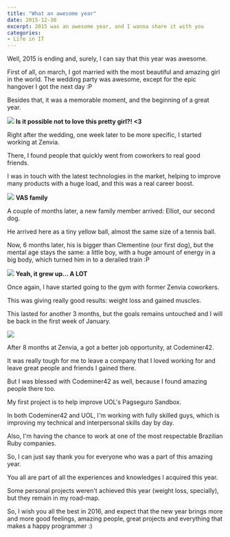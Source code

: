 ```yaml
---
title: "What an awesome year"
date: 2015-12-30
excerpt: 2015 was an awesome year, and I wanna share it with you
categories:
- Life in IT
---
```

Well, 2015 is ending and, surely, I can say that this year was awesome.

First of all, on march, I got married with the most beautiful and amazing girl in the world. The wedding party was awesome, except for the epic hangover I got the next day :P

Besides that, it was a memorable moment, and the beginning of a great year.

![][jojo-photo]
**Is it possible not to love this pretty girl?! <3**

Right after the wedding, one week later to be more specific, I started working at Zenvia.

There, I found people that quickly went from coworkers to real good friends.

I was in touch with the latest technologies in the market, helping to improve many products with a huge load, and this was a real career boost.

![][vas-zenvia-photo]
**VAS family**

A couple of months later, a new family member arrived: Elliot, our second dog.

He arrived here as a tiny yellow ball, almost the same size of a tennis ball.

Now, 6 months later, his is bigger than Clementine (our first dog), but the mental age stays the same: a little boy, with a huge amount of energy in a big body, which turned him in to a derailed train :P

![][elliot-photo]
**Yeah, it grew up... A LOT**

Once again, I have started going to the gym with former Zenvia coworkers.

This was giving really good results: weight loss and gained muscles.

This lasted for another 3 months, but the goals remains untouched and I will be back in the first week of January.

![][i-will-be-back]

After 8 months at Zenvia, a got a better job opportunity, at Codeminer42.

It was really tough for me to leave a company that I loved working for and leave great people and friends I gained there.

But I was blessed with Codeminer42 as well, because I found amazing people there too.

My first project is to help improve UOL's Pagseguro Sandbox.

In both Codeminer42 and UOL, I'm working with fully skilled guys, which is improving my technical and interpersonal skills day by day.

Also, I'm having the chance to work at one of the most respectable Brazilian Ruby companies.

So, I can just say thank you for everyone who was a part of this amazing year.

You all are part of all the experiences and knowledges I acquired this year.

Some personal projects weren't achieved this year (weight loss, specially), but they remain in my road-map.

So, I wish you all the best in 2016, and expect that the new year brings more and more good feelings, amazing people, great projects and everything that makes a happy programmer :)

[jojo-photo]: {{site.url}}/assets/images/posts_images/jojo.jpg
[vas-zenvia-photo]: {{site.url}}/assets/images/posts_images/vas-zenvia.jpg
[elliot-photo]: {{site.url}}/assets/images/posts_images/elliot.jpg
[i-will-be-back]: {{site.url}}/assets/images/posts_images/i-will-be-back.jpg
